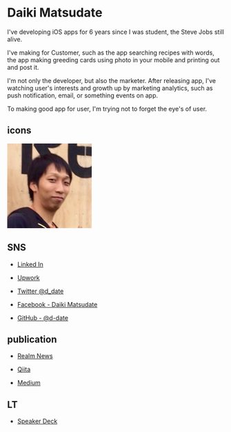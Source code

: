 # Daiki Matsudate

I've developing iOS apps for 6 years since I was student, the Steve Jobs still alive.

I've making for Customer, such as the app searching recipes with words, the app making greeding cards using photo in your mobile and printing out and post it.

I'm not only the developer, but also the marketer.
After releasing app, I've watching user's interests and growth up by marketing analytics, such as push notification, email, or something events on app.

To making good app for user, I'm trying not to forget the eye's of user.

## icons

![facebook](../imgs/facebook.jpg)

## SNS

* [Linked In](https://www.linkedin.com/in/daiki-matsudate-728272128)

* [Upwork](https://www.upwork.com/o/profiles/users/_~01fdb03fcde98b0f90/)

* [Twitter @d_date](https://twitter.com/d_date)

* [Facebook - Daiki Matsudate](https://www.facebook.com/matsudate.daiki)

* [GitHub - @d-date](https://github.com/d-date)

## publication

* [Realm News](https://realm.io/jp/news/)

* [Qiita](http://qiita.com/d_date)

* [Medium](https://medium.com/@d_date)

## LT

* [Speaker Deck](https://speakerdeck.com/d_date)
